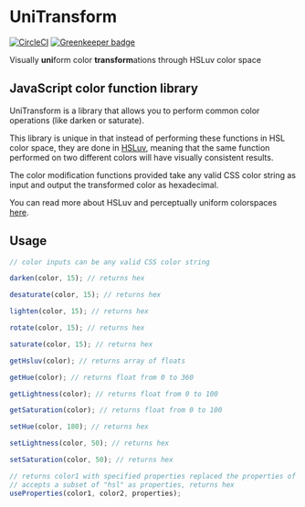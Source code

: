 # UniTransform

[![CircleCI](https://circleci.com/gh/rosslh/unitransform/tree/master.svg?style=shield)](https://circleci.com/gh/rosslh/unitransform/tree/master) [![Greenkeeper badge](https://badges.greenkeeper.io/rosslh/unitransform.svg)](https://greenkeeper.io/)

Visually **uni**form color **transform**ations through HSLuv color space

## JavaScript color function library

UniTransform is a library that allows you to perform common color operations (like darken or saturate).

This library is unique in that instead of performing these functions in HSL color space, they are done in [HSLuv](http://www.hsluv.org/), meaning that the same function performed on two different colors will have visually consistent results.

The color modification functions provided take any valid CSS color string as input and output the transformed color as hexadecimal.

You can read more about HSLuv and perceptually uniform colorspaces [here](https://programmingdesignsystems.com/color/perceptually-uniform-color-spaces/).

## Usage

```js
// color inputs can be any valid CSS color string

darken(color, 15); // returns hex

desaturate(color, 15); // returns hex

lighten(color, 15); // returns hex

rotate(color, 15); // returns hex

saturate(color, 15); // returns hex

getHsluv(color); // returns array of floats

getHue(color); // returns float from 0 to 360

getLightness(color); // returns float from 0 to 100

getSaturation(color); // returns float from 0 to 100

setHue(color, 180); // returns hex

setLightness(color, 50); // returns hex

setSaturation(color, 50); // returns hex

// returns color1 with specified properties replaced the properties of color2
// accepts a subset of "hsl" as properties, returns hex
useProperties(color1, color2, properties);
```
